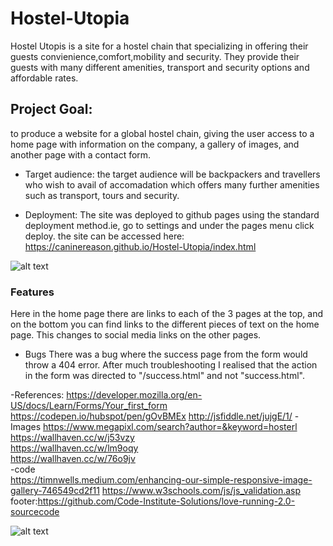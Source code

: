 # Hostel-Utopia
Hostel Utopis is a site for a hostel chain that specializing in offering their guests convienience,comfort,mobility and security. They provide their guests with many different amenities, transport and security options and affordable rates.
## Project Goal:  
to produce a website for a global hostel chain, giving the user access to a home page with information on the company, a gallery of images, and another page
with a contact form.
 

- Target audience: 
the target audience will be backpackers and travellers who wish to avail of accomadation which offers many further amenities such as transport, tours and security.
 
- Deployment: 
The site was deployed to github pages using the standard deployment method.ie, go to settings and under the pages menu click deploy.
the site can be accessed here: https://caninereason.github.io/Hostel-Utopia/index.html

 ![alt text](https://github.com/caninereason/Hostel-Utopia/blob/main/assets/images/reindex.png?raw=true)
 
### Features
Here in the home page there are links to each of the 3 pages at the top, and on the bottom you can find links to the different pieces of text on the home page. This changes to social media links on the other pages. 
- Bugs
There was a bug where the success page from the form would throw a 404 error. After much troubleshooting I realised that the action in the form was directed to "/success.html" and not "success.html".

-References:
https://developer.mozilla.org/en-US/docs/Learn/Forms/Your_first_form
https://codepen.io/hubspot/pen/gOvBMEx 
http://jsfiddle.net/jujgE/1/ 
-Images 
https://www.megapixl.com/search?author=&keyword=hosterl 
https://wallhaven.cc/w/j53vzy  
https://wallhaven.cc/w/lm9oqy  
https://wallhaven.cc/w/76o9jv  
-code  
https://timnwells.medium.com/enhancing-our-simple-responsive-image-gallery-746549cd2f11 
https://www.w3schools.com/js/js_validation.asp 
footer:https://github.com/Code-Institute-Solutions/love-running-2.0-sourcecode

![alt text](https://github.com/caninereason/Hostel-Utopia/blob/main/assets/images/Lighthouse-Report.png?raw=true)
